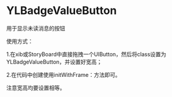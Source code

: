 # YLBadgeValueButton
用于显示未读消息的按钮

使用方式：

1.在xib或StoryBoard中直接拖拽一个UIButton，然后将class设置为YLBadgeValueButton，并设置好宽高；

2.在代码中创建使用initWithFrame：方法即可。

注意宽高均要设置相等。
